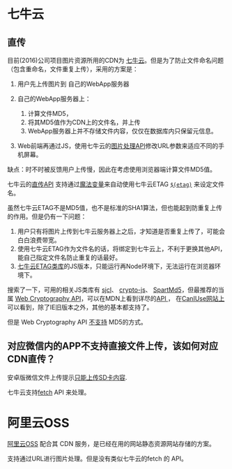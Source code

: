 

# 七牛云

## 直传

目前(2016)公司项目图片资源所用的CDN为 [七牛云](http://www.qiniu.com/)。但是为了防止文件命名问题（包含重命名，文件重复上传），采用的方案是：

1. 用户先上传图片到 自己的WebApp服务器
1. 自己的WebApp服务器上：

    1. 计算文件MD5，
    1. 将其MD5值作为CDN上的文件名，并上传
    1. WebApp服务器上并不存储文件内容，仅仅在数据库内只保留元信息。 

1. Web前端再通过JS，使用七牛云的[图片处理API](http://developer.qiniu.com/code/v6/api/kodo-api/image/index.html)修改URL参数来适应不同的手机屏幕。


缺点：时不时被反馈用户上传慢，因此在考虑使用浏览器端计算文件MD5值。

七牛云的[直传API](http://developer.qiniu.com/code/v6/api/kodo-api/up/upload.html) 支持通过[魔法变量](http://developer.qiniu.com/article/kodo/kodo-developer/up/vars.html#magicvar)来自动使用七牛云ETAG [`$(etag)`](http://developer.qiniu.com/article/kodo/kodo-developer/appendix.html#qiniu-etag) 来设定文件名。 

虽然七牛云ETAG不是MD5值，也不是标准的SHA1算法，但也能起到防重复上传的作用。但是仍有一下问题：

1. 用户只有将图片上传到七牛云服务器上之后，才知道是否重复上传了，可能会白白浪费带宽。
1. 使用七牛云ETAG作为文件名的话，将绑定到七牛云上，不利于更换其他API，能自己指定文件名防止重复的话最好。
1. [七牛云ETAG类库](https://github.com/qiniu/qetag)的JS版本，只能运行再Node环境下，无法运行在浏览器环境下。


搜索了一下，可用的相关JS类库有 [sjcl](https://github.com/bitwiseshiftleft/sjcl)、
[crypto-js](https://github.com/brix/crypto-js/tree/develop/src)、
[SpartMd5](https://github.com/satazor/js-spark-md5)，但最推荐的当属 [Web Cryptography API](https://www.w3.org/TR/WebCryptoAPI/)，可以在MDN上看到详尽的[API ](https://developer.mozilla.org/en-US/docs/Web/API/Window/crypto)， 在[CanIUse网站上](http://caniuse.com/#feat=cryptography)可以看到，除了IE旧版本之外，其他的基本都支持了。

但是 Web Cryptography API [不支持](https://developer.mozilla.org/en-US/docs/Web/API/SubtleCrypto/digest) MD5的方式。



## 对应微信内的APP不支持直接文件上传，该如何对应CDN直传？

安卓版微信文件上传提示[只能上传SD卡内容](http://www.zhihu.com/question/21452742?rf=27008938).

七牛云支持[fetch](http://developer.qiniu.com/code/v6/api/kodo-api/rs/fetch.html) API 来处理。


# 阿里云OSS

[阿里云OSS](https://www.aliyun.com/product/oss) 配合其 CDN 服务，是已经在用的网站静态资源网站存储的方案。

支持通过URL进行图片处理。但是没有类似七牛云的fetch 的 API。

